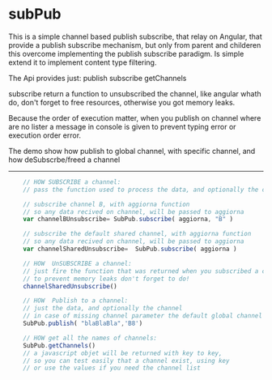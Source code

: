 # subPub

This is a simple channel based publish subscribe, that relay on Angular, 
that provide a publish subscribe mechanism, but only from parent and childeren 
this overcome implementing the publish subscribe paradigm.
Is simple extend it to implement content type filtering.


The Api provides just:
publish 
subscribe
getChannels

subscribe return a function to unsubscribed the channel, like angular whath do,
don't forget to free resources, otherwise you got memory leaks.

Because the order of execution matter, when you publish on channel where are no lister
a message in console is given to prevent typing error or execution order error.

The demo show how publish to global channel, with specific channel, 
and how deSubscrbe/freed a channel


-------

```javascript
	// HOW SUBSCRIBE a channel:
	// pass the function used to process the data, and optionally the channel name

	// subscribe channel B, with aggiorna function
	// so any data recived on channel, will be passed to aggiorna
	var channelBUnsubscribe= SubPub.subscribe( aggiorna, "B" )

	// subscribe the default shared channel, with aggiorna function
	// so any data recived on channel, will be passed to aggiorna
	var channelSharedUnsubscribe=  SubPub.subscribe( aggiorna )
```

```javascript
	// HOW  UnSUBSCRIBE a channel:
	// just fire the function that was returned when you subscribed a channel
	// to prevent memory leaks don't forget to do!
	channelSharedUnsubscribe()
```

```javascript
	// HOW  Publish to a channel:
	// just the data, and optionally the channel
	// in case of missing channel parameter the default global channel will be used
	SubPub.publish( "blaBlaBla",'B8')
```

```javascript
	// HOW get all the names of channels:
	SubPub.getChannels()
	// a javascript objet will be returned with key to key, 
	// so you can test easily that a channel exist, using key 
	// or use the values if you need the channel list
```